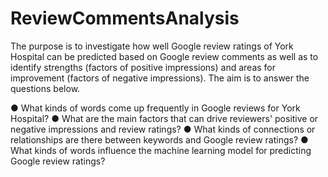 # ReviewCommentsAnalysis

The purpose is to investigate how well Google review ratings of York Hospital can
be predicted based on Google review comments as well as to identify strengths (factors of
positive impressions) and areas for improvement (factors of negative impressions).
The aim is to answer the questions below.


● What kinds of words come up frequently in Google reviews for York Hospital?
● What are the main factors that can drive reviewers' positive or negative impressions and
review ratings?
● What kinds of connections or relationships are there between keywords and Google
review ratings?
● What kinds of words influence the machine learning model for predicting Google review
ratings?
